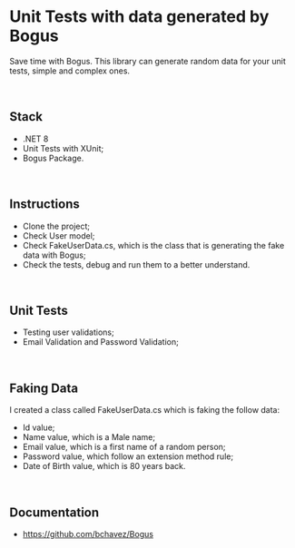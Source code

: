 # Unit Tests with data generated by Bogus
<p>
  Save time with Bogus. This library can generate random data for your unit tests, simple and complex ones.
</p>

<br>

## Stack
* .NET 8
* Unit Tests with XUnit;
* Bogus Package.

<br>

## Instructions
* Clone the project;
* Check User model;
* Check FakeUserData.cs, which is the class that is generating the fake data with Bogus;
* Check the tests, debug and run them to a better understand.

<br>

## Unit Tests
* Testing user validations;
* Email Validation and Password Validation;

<br>

## Faking Data
<p>
  I created a class called FakeUserData.cs which is faking the follow data:
</p>
<ul>
  <li>Id value;</li>
  <li>Name value, which is a Male name;</li>
  <li>Email value, which is a first name of a random person;</li>
  <li>Password value, which follow an extension method rule;</li>
  <li>Date of Birth value, which is 80 years back.</li>
</ul>

<br>

## Documentation
* https://github.com/bchavez/Bogus

